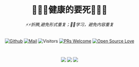 
<div align="center">
  <h1>🌱🌱🌱健康的要死🌱🌱🌱</h1>
<h6>⚡⚡折腾,避免形式重复；📖📖学习，避免内容重复</h6>

[![Github](https://img.shields.io/badge/-Github-000?style=flat&logo=Github&logoColor=white)](https://github.com/ns-cn)
[![Mail](https://img.shields.io/badge/-Gmail-c14438?style=flat&logo=Gmail&logoColor=white)](mailto:mail@tangyujun.cn)
![Visitors](https://visitor-badge.glitch.me/badge?page_id=ns-cn.ns-cn) 
[![PRs Welcome](https://img.shields.io/badge/PRs-welcome-brightgreen.svg?style=flat&logo=github)](https://github.com/ns-cn) 
[![Open Source Love](https://badges.frapsoft.com/os/v2/open-source.svg?v=103)](https://github.com/ns-cn)
</div>
<br/>
<div align="center">


![](https://github-profile-summary-cards.vercel.app/api/cards/profile-details?username=ns-cn&theme=github)
![](https://github-profile-summary-cards.vercel.app/api/cards/repos-per-language?username=ns-cn&theme=github)
![](https://github-profile-summary-cards.vercel.app/api/cards/stats?username=ns-cn&theme=github)

</div>
